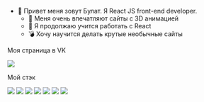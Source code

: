 - 👋 Привет меня зовут Булат. Я React JS front-end developer. 
  - 👀 Меня очень впечатляют сайты с 3D анимацией
  - 🌱 Я продолжаю учится работать с React 
  - :bomb: Хочу научится делать крутые необычные сайты 

Моя страница в VK 

[![](https://sun9-2.userapi.com/impg/vA1lO8K5fntuPNa-mMmfo_BbudHhKPAm6fl85Q/1NnAbKI0Z-I.jpg?size=25x25&quality=96&sign=9f5b410c5dcc693998fd9e12b2061c54&type=album)](https://vk.com/bulatm92)

Мой стэк

[![](https://sun9-69.userapi.com/impg/QfCKBP5F05FuugnFduEZg7ZrGqCU9iUgolO_Rg/uoCo78Q4CPQ.jpg?size=25x25&quality=96&sign=b1f707494fb88090db4eedbdb1cd8af2&type=album)](https://learn.javascript.ru/)
[![](https://sun9-61.userapi.com/impg/u0svrfCN7hq0feyovKdqNoPuyYxDAUzBSR0IcQ/6cPasIkgwDo.jpg?size=25x25&quality=96&sign=c38cc01ac4d22c81b399f34f32e7dca8&type=album)](https://www.typescriptlang.org/)
[![](https://sun9-24.userapi.com/impg/kCB7pLaPRaAvCjbmnkGjipV_cz-wU8qt36C0UA/m4pSMyC_I0U.jpg?size=25x25&quality=96&sign=72d0e5fdb07bac74d92317b783627a9c&type=album)](https://ru.reactjs.org/)
[![](https://sun2.ufanet.userapi.com/impg/4bKVJkocAZxVDeWaH9Cdm5pySzFnbaIP3P2oGw/AxbjPf2HqRs.jpg?size=100x25&quality=96&sign=800f9da63f73c5bc44787673445b3842&type=album)](https://react-dnd.github.io/react-dnd/about)
[![](https://sun9-75.userapi.com/impg/2MVdVHAG1IzD3iCI7ncOzgICnseQNCQlDCBrTg/MxobsNGnbJM.jpg?size=25x25&quality=96&sign=3e935e199d37f37055df4c444b8a7e5b&type=album)](https://gulpjs.com/)
[![](https://sun2.ufanet.userapi.com/impg/kroRf7uwj_xVFCtnWEB_Juq7SZB1vHCtPKuzdg/XiGgNp69TAM.jpg?size=25x25&quality=96&sign=74f5ce5b83783cc097fcd381330ca23b&type=album)](https://code.visualstudio.com/)
[![](https://sun9-61.userapi.com/impg/zpridlmHm0_GCbCiItKaGOa9oij5UTU9qhBnaA/Gjk3_17Tmrc.jpg?size=50x25&quality=96&sign=928887fa57a806ec701e9b857e0ff73c&type=album)](https://git-scm.com/)

